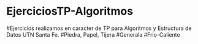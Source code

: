 # EjerciciosTP-Algoritmos
#Ejercicios realizamos en caracter de TP para Algoritmos y Estructura de Datos UTN Santa Fe.
#Piedra, Papel, Tijera
#Generala
#Frio-Caliente
